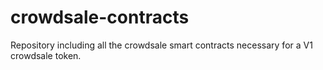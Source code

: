 # crowdsale-contracts
Repository including all the crowdsale smart contracts necessary for a V1 crowdsale token.
